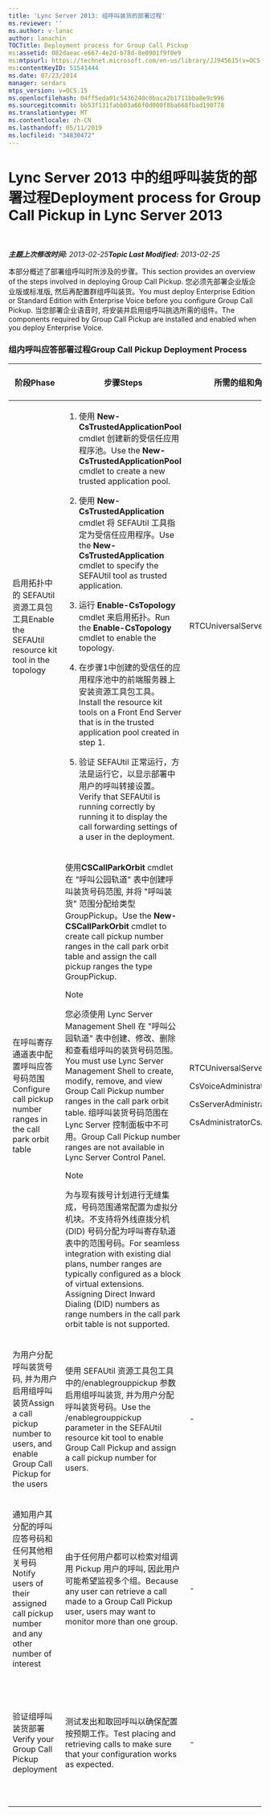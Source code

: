 ```yaml
---
title: 'Lync Server 2013: 组呼叫装货的部署过程'
ms.reviewer: ''
ms.author: v-lanac
author: lanachin
TOCTitle: Deployment process for Group Call Pickup
ms:assetid: 082daeac-e667-4e2d-b78d-8e0901f9f0e9
ms:mtpsurl: https://technet.microsoft.com/en-us/library/JJ945615(v=OCS.15)
ms:contentKeyID: 51541444
ms.date: 07/23/2014
manager: serdars
mtps_version: v=OCS.15
ms.openlocfilehash: 04ff5eda01c5436240c0baca2b1711bba8e9c996
ms.sourcegitcommit: bb53f131fabb03a66f0d000f8ba668fbad190778
ms.translationtype: MT
ms.contentlocale: zh-CN
ms.lasthandoff: 05/11/2019
ms.locfileid: "34830472"
---
```

<div data-xmlns="http://www.w3.org/1999/xhtml">

<div class="topic" data-xmlns="http://www.w3.org/1999/xhtml" data-msxsl="urn:schemas-microsoft-com:xslt" data-cs="http://msdn.microsoft.com/en-us/">

<div data-asp="http://msdn2.microsoft.com/asp">

# <a name="deployment-process-for-group-call-pickup-in-lync-server-2013"></a><span data-ttu-id="a9be6-102">Lync Server 2013 中的组呼叫装货的部署过程</span><span class="sxs-lookup"><span data-stu-id="a9be6-102">Deployment process for Group Call Pickup in Lync Server 2013</span></span>

</div>

<div id="mainSection">

<div id="mainBody">

<span> </span>

<span data-ttu-id="a9be6-103">_**主题上次修改时间:** 2013-02-25_</span><span class="sxs-lookup"><span data-stu-id="a9be6-103">_**Topic Last Modified:** 2013-02-25_</span></span>

<span data-ttu-id="a9be6-104">本部分概述了部署组呼叫时所涉及的步骤。</span><span class="sxs-lookup"><span data-stu-id="a9be6-104">This section provides an overview of the steps involved in deploying Group Call Pickup.</span></span> <span data-ttu-id="a9be6-105">您必须先部署企业版企业版或标准版, 然后再配置群组呼叫装货。</span><span class="sxs-lookup"><span data-stu-id="a9be6-105">You must deploy Enterprise Edition or Standard Edition with Enterprise Voice before you configure Group Call Pickup.</span></span> <span data-ttu-id="a9be6-106">当您部署企业语音时, 将安装并启用组呼叫挑选所需的组件。</span><span class="sxs-lookup"><span data-stu-id="a9be6-106">The components required by Group Call Pickup are installed and enabled when you deploy Enterprise Voice.</span></span>

### <a name="group-call-pickup-deployment-process"></a><span data-ttu-id="a9be6-107">组内呼叫应答部署过程</span><span class="sxs-lookup"><span data-stu-id="a9be6-107">Group Call Pickup Deployment Process</span></span>

<table>
<colgroup>
<col style="width: 25%" />
<col style="width: 25%" />
<col style="width: 25%" />
<col style="width: 25%" />
</colgroup>
<thead>
<tr class="header">
<th><span data-ttu-id="a9be6-108">阶段</span><span class="sxs-lookup"><span data-stu-id="a9be6-108">Phase</span></span></th>
<th><span data-ttu-id="a9be6-109">步骤</span><span class="sxs-lookup"><span data-stu-id="a9be6-109">Steps</span></span></th>
<th><span data-ttu-id="a9be6-110">所需的组和角色</span><span class="sxs-lookup"><span data-stu-id="a9be6-110">Required groups and roles</span></span></th>
<th><span data-ttu-id="a9be6-111">部署文档</span><span class="sxs-lookup"><span data-stu-id="a9be6-111">Deployment documentation</span></span></th>
</tr>
</thead>
<tbody>
<tr class="odd">
<td><p><span data-ttu-id="a9be6-112">启用拓扑中的 SEFAUtil 资源工具包工具</span><span class="sxs-lookup"><span data-stu-id="a9be6-112">Enable the SEFAUtil resource kit tool in the topology</span></span></p></td>
<td><ol>
<li><p><span data-ttu-id="a9be6-113">使用 <strong>New-CsTrustedApplicationPool</strong> cmdlet 创建新的受信任应用程序池。</span><span class="sxs-lookup"><span data-stu-id="a9be6-113">Use the <strong>New-CsTrustedApplicationPool</strong> cmdlet to create a new trusted application pool.</span></span></p></li>
<li><p><span data-ttu-id="a9be6-114">使用 <strong>New-CsTrustedApplication</strong> cmdlet 将 SEFAUtil 工具指定为受信任应用程序。</span><span class="sxs-lookup"><span data-stu-id="a9be6-114">Use the <strong>New-CsTrustedApplication</strong> cmdlet to specify the SEFAUtil tool as trusted application.</span></span></p></li>
<li><p><span data-ttu-id="a9be6-115">运行 <strong>Enable-CsTopology</strong> cmdlet 来启用拓扑。</span><span class="sxs-lookup"><span data-stu-id="a9be6-115">Run the <strong>Enable-CsTopology</strong> cmdlet to enable the topology.</span></span></p></li>
<li><p><span data-ttu-id="a9be6-116">在步骤1中创建的受信任的应用程序池中的前端服务器上安装资源工具包工具。</span><span class="sxs-lookup"><span data-stu-id="a9be6-116">Install the resource kit tools on a Front End Server that is in the trusted application pool created in step 1.</span></span></p></li>
<li><p><span data-ttu-id="a9be6-117">验证 SEFAUtil 正常运行，方法是运行它，以显示部署中用户的呼叫转接设置。</span><span class="sxs-lookup"><span data-stu-id="a9be6-117">Verify that SEFAUtil is running correctly by running it to display the call forwarding settings of a user in the deployment.</span></span></p></li>
</ol></td>
<td><p><span data-ttu-id="a9be6-118">RTCUniversalServerAdmins</span><span class="sxs-lookup"><span data-stu-id="a9be6-118">RTCUniversalServerAdmins</span></span></p></td>
<td><p><span data-ttu-id="a9be6-119"><a href="lync-server-2013-deploy-the-sefautil-tool.md">Deploy the SEFAUtil tool in Lync Server 2013</a></span><span class="sxs-lookup"><span data-stu-id="a9be6-119"><a href="lync-server-2013-deploy-the-sefautil-tool.md">Deploy the SEFAUtil tool in Lync Server 2013</a></span></span></p></td>
</tr>
<tr class="even">
<td><p><span data-ttu-id="a9be6-120">在呼叫寄存通道表中配置呼叫应答号码范围</span><span class="sxs-lookup"><span data-stu-id="a9be6-120">Configure call pickup number ranges in the call park orbit table</span></span></p></td>
<td><p><span data-ttu-id="a9be6-121">使用<strong>CSCallParkOrbit</strong> cmdlet 在 "呼叫公园轨道" 表中创建呼叫装货号码范围, 并将 "呼叫装货" 范围分配给类型 GroupPickup。</span><span class="sxs-lookup"><span data-stu-id="a9be6-121">Use the <strong>New-CSCallParkOrbit</strong> cmdlet to create call pickup number ranges in the call park orbit table and assign the call pickup ranges the type GroupPickup.</span></span></p>
<div>

> [!NOTE]  
> <span data-ttu-id="a9be6-122">您必须使用 Lync Server Management Shell 在 "呼叫公园轨道" 表中创建、修改、删除和查看组呼叫的装货号码范围。</span><span class="sxs-lookup"><span data-stu-id="a9be6-122">You must use Lync Server Management Shell to create, modify, remove, and view Group Call Pickup number ranges in the call park orbit table.</span></span> <span data-ttu-id="a9be6-123">组呼叫装货号码范围在 Lync Server 控制面板中不可用。</span><span class="sxs-lookup"><span data-stu-id="a9be6-123">Group Call Pickup number ranges are not available in Lync Server Control Panel.</span></span>


</div>
<div>

> [!NOTE]  
> <span data-ttu-id="a9be6-p103">为与现有拨号计划进行无缝集成，号码范围通常配置为虚拟分机块。不支持将外线直拨分机 (DID) 号码分配为呼叫寄存轨道表中的范围号码。</span><span class="sxs-lookup"><span data-stu-id="a9be6-p103">For seamless integration with existing dial plans, number ranges are typically configured as a block of virtual extensions. Assigning Direct Inward Dialing (DID) numbers as range numbers in the call park orbit table is not supported.</span></span>


</div></td>
<td><p><span data-ttu-id="a9be6-126">RTCUniversalServerAdmins</span><span class="sxs-lookup"><span data-stu-id="a9be6-126">RTCUniversalServerAdmins</span></span></p>
<p><span data-ttu-id="a9be6-127">CsVoiceAdministrator</span><span class="sxs-lookup"><span data-stu-id="a9be6-127">CsVoiceAdministrator</span></span></p>
<p><span data-ttu-id="a9be6-128">CsServerAdministrator</span><span class="sxs-lookup"><span data-stu-id="a9be6-128">CsServerAdministrator</span></span></p>
<p><span data-ttu-id="a9be6-129">CsAdministrator</span><span class="sxs-lookup"><span data-stu-id="a9be6-129">CsAdministrator</span></span></p></td>
<td><p><span data-ttu-id="a9be6-130"><a href="lync-server-2013-configure-call-pickup-group-numbers.md">在 Lync Server 2013 中配置呼叫装货组号码</a></span><span class="sxs-lookup"><span data-stu-id="a9be6-130"><a href="lync-server-2013-configure-call-pickup-group-numbers.md">Configure call pickup group numbers in Lync Server 2013</a></span></span></p></td>
</tr>
<tr class="odd">
<td><p><span data-ttu-id="a9be6-131">为用户分配呼叫装货号码, 并为用户启用组呼叫装货</span><span class="sxs-lookup"><span data-stu-id="a9be6-131">Assign a call pickup number to users, and enable Group Call Pickup for the users</span></span></p></td>
<td><p><span data-ttu-id="a9be6-132">使用 SEFAUtil 资源工具包工具中的/enablegrouppickup 参数启用组呼叫装货, 并为用户分配呼叫装货号码。</span><span class="sxs-lookup"><span data-stu-id="a9be6-132">Use the /enablegrouppickup parameter in the SEFAUtil resource kit tool to enable Group Call Pickup and assign a call pickup number for users.</span></span></p></td>
<td><p>-</p></td>
<td><p><span data-ttu-id="a9be6-133"><a href="lync-server-2013-enable-group-call-pickup-for-users-and-assign-a-group-number.md">为 Lync Server 2013 中的用户启用组呼叫装货和分配组号码</a></span><span class="sxs-lookup"><span data-stu-id="a9be6-133"><a href="lync-server-2013-enable-group-call-pickup-for-users-and-assign-a-group-number.md">Enable Group Call Pickup for users in Lync Server 2013 and assign a group number</a></span></span></p></td>
</tr>
<tr class="even">
<td><p><span data-ttu-id="a9be6-134">通知用户其分配的呼叫应答号码和任何其他相关号码</span><span class="sxs-lookup"><span data-stu-id="a9be6-134">Notify users of their assigned call pickup number and any other number of interest</span></span></p></td>
<td><p><span data-ttu-id="a9be6-135">由于任何用户都可以检索对组调用 Pickup 用户的呼叫, 因此用户可能希望监视多个组。</span><span class="sxs-lookup"><span data-stu-id="a9be6-135">Because any user can retrieve a call made to a Group Call Pickup user, users may want to monitor more than one group.</span></span></p></td>
<td><p>-</p></td>
<td><p><span data-ttu-id="a9be6-136"><a href="lync-server-2013-communicate-group-call-pickup-assignment-to-users.md">向 Lync Server 2013 中的用户传达组呼叫装货作业</a></span><span class="sxs-lookup"><span data-stu-id="a9be6-136"><a href="lync-server-2013-communicate-group-call-pickup-assignment-to-users.md">Communicate Group Call Pickup assignments to users in Lync Server 2013</a></span></span></p></td>
</tr>
<tr class="odd">
<td><p><span data-ttu-id="a9be6-137">验证组呼叫装货部署</span><span class="sxs-lookup"><span data-stu-id="a9be6-137">Verify your Group Call Pickup deployment</span></span></p></td>
<td><p><span data-ttu-id="a9be6-138">测试发出和取回呼叫以确保配置按预期工作。</span><span class="sxs-lookup"><span data-stu-id="a9be6-138">Test placing and retrieving calls to make sure that your configuration works as expected.</span></span></p></td>
<td><p>-</p></td>
<td><p><span data-ttu-id="a9be6-139"><a href="lync-server-2013-optional-verify-the-group-call-pickup-deployment.md">可选验证 Lync Server 2013 中的组呼叫装货部署</a></span><span class="sxs-lookup"><span data-stu-id="a9be6-139"><a href="lync-server-2013-optional-verify-the-group-call-pickup-deployment.md">(Optional) Verify the Group Call Pickup deployment in Lync Server 2013</a></span></span></p></td>
</tr>
</tbody>
</table>


</div>

<span> </span>

</div>

</div>

</div>

